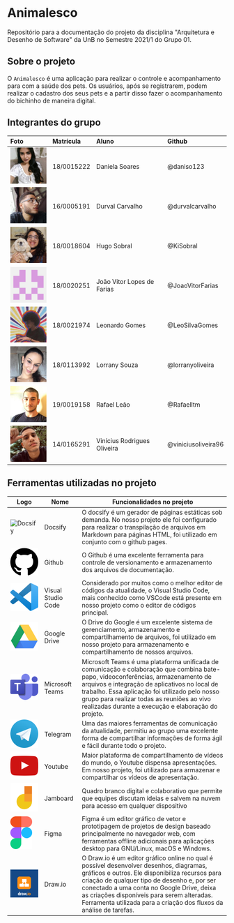 # Animalesco

Repositório para a documentação do projeto da disciplina "Arquitetura e Desenho de Software" da UnB no Semestre 2021/1 do Grupo 01.

## Sobre o projeto

O `Animalesco` é uma aplicação para realizar o controle e acompanhamento para com a saúde dos pets. Os usuários, após se registrarem, podem realizar o cadastro dos seus pets e a partir disso fazer o acompanhamento do bichinho de maneira digital.

## Integrantes do grupo

| Foto | Matrícula  | Aluno                          | Github                |
| :--- | :----------|:-------------------------------|:----------------------|
| <img src="https://raw.githubusercontent.com/UnBArqDsw2021-1/2021.1_G01_Animalesco_docs/main/docs/assets/images/daniela.jpeg" alt="Daniela Soares" width="100"> | 18/0015222 | Daniela Soares                 | @daniso123            |
| <img src="https://raw.githubusercontent.com/UnBArqDsw2021-1/2021.1_G01_Animalesco_docs/main/docs/assets/images/durval.jpeg" alt="Durval Carvalho" width="100"> | 16/0005191 | Durval Carvalho                | @durvalcarvalho       |
| <img src="https://raw.githubusercontent.com/UnBArqDsw2021-1/2021.1_G01_Animalesco_docs/main/docs/assets/images/hugo.jpeg" alt="Hugo Sobral" width="100"> | 18/0018604 | Hugo Sobral                    | @KiSobral             |
| <img src="https://raw.githubusercontent.com/UnBArqDsw2021-1/2021.1_G01_Animalesco_docs/main/docs/assets/images/joao.png" alt="João Vitor" width="100"> | 18/0020251 | João Vitor Lopes de Farias     | @JoaoVitorFarias      |
| <img src="https://raw.githubusercontent.com/UnBArqDsw2021-1/2021.1_G01_Animalesco_docs/main/docs/assets/images/leonardo.jpeg" alt="Leonardo Gomes" width="100"> | 18/0021974 | Leonardo Gomes                 | @LeoSilvaGomes        |
| <img src="https://raw.githubusercontent.com/UnBArqDsw2021-1/2021.1_G01_Animalesco_docs/main/docs/assets/images/lorrany.jpeg" alt="Lorrany Souza" width="100"> | 18/0113992 | Lorrany Souza                  | @lorranyoliveira      |
| <img src="https://raw.githubusercontent.com/UnBArqDsw2021-1/2021.1_G01_Animalesco_docs/main/docs/assets/images/rafael.jpeg" alt="Rafael Leão" width="100"> | 19/0019158 | Rafael Leão                    | @Rafaelltm            |
| <img src="https://raw.githubusercontent.com/UnBArqDsw2021-1/2021.1_G01_Animalesco_docs/main/docs/assets/images/vinicius.jpeg" alt="Vinícius Rodrigues" width="100"> | 14/0165291 | Vinícius Rodrigues Oliveira    | @viniciusoliveira96   |


## Ferramentas utilizadas no projeto
 Logo | Nome | Funcionalidades no projeto |
 ---- | ---- | ---- |
<img src="https://docsify.js.org/_media/icon.svg" alt="Docsify" href="https://docsify.js.org/" width="200"> |  Docsify  | O docsify é um gerador de páginas estáticas sob demanda. No nosso projeto ele foi configurado para realizar o transpilação de arquivos em Markdown para páginas HTML, foi utilizado em conjunto com o github pages. |
<img src="https://raw.githubusercontent.com/UnBArqDsw2021-1/2021.1_G01_Animalesco_docs/main/docs/assets/images/github.png" alt="Github" href="https://github.com" width="200"> |    Github    | O Github é uma excelente ferramenta para controle de versionamento e armazenamento dos arquivos de documentação. |
<img src="https://raw.githubusercontent.com/UnBArqDsw2021-1/2021.1_G01_Animalesco_docs/main/docs/assets/images/vscode.png" alt="VsCode" href="https://code.visualstudio.com/" width="200"> | Visual Studio Code | Considerado por muitos como o melhor editor de códigos da atualidade, o Visual Studio Code, mais conhecido como VSCode está presente em nosso projeto como o editor de códigos principal.|
<img src="https://raw.githubusercontent.com/UnBArqDsw2021-1/2021.1_G01_Animalesco_docs/main/docs/assets/images/drive.png" alt="Drive" href="drive.google.com" width="200"> | Google Drive | O Drive do Google é um excelente sistema de gerenciamento, armazenamento e compartilhamento de arquivos, foi utilizado em nosso projeto para armazenamento e compartilhamento de nossos arquivos.|
<img src="https://raw.githubusercontent.com/UnBArqDsw2021-1/2021.1_G01_Animalesco_docs/main/docs/assets/images/ms-teams.png" alt="Microsoft Teams" href="" width="200"> | Microsoft Teams | Microsoft Teams é uma plataforma unificada de comunicação e colaboração que combina bate-papo, videoconferências, armazenamento de arquivos e integração de aplicativos no local de trabalho. Essa aplicação foi utilizado pelo nosso grupo para realizar todas as reuniões ao vivo realizadas durante a execução e elaboração do projeto. |
<img src="https://raw.githubusercontent.com/UnBArqDsw2021-1/2021.1_G01_Animalesco_docs/main/docs/assets/images/telegram.png" alt="Telegram" href="telegram.org" width="200"> | Telegram | Uma das maiores ferramentas de comunicação da atualidade, permitiu ao grupo uma excelente forma de compartilhar informações de forma ágil e fácil durante todo o projeto.|
<img src="https://raw.githubusercontent.com/UnBArqDsw2021-1/2021.1_G01_Animalesco_docs/main/docs/assets/images/youtube.png" alt="youtube" href="" width="200"> | Youtube | Maior plataforma de compartilhamento de vídeos do mundo, o Youtube dispensa apresentações. Em nosso  projeto, foi utilizado para armazenar e compartilhar os vídeos de apresentação.|
<img src="https://raw.githubusercontent.com/UnBArqDsw2021-1/2021.1_G01_Animalesco_docs/main/docs/assets/images/jamboard.png" alt="Jamboard" href="https://edu.google.com/intl/pt-BR/products/jamboard/" width="200"> | Jamboard | Quadro branco digital e colaborativo que permite que equipes discutam ideias e salvem na nuvem para acesso em qualquer dispositivo |
<img src="https://raw.githubusercontent.com/UnBArqDsw2021-1/2021.1_G01_Animalesco_docs/main/docs/assets/images/figma.svg" alt="Jamboard" href="https://www.figma.com/" width="50"> | Figma | Figma é um editor gráfico de vetor e prototipagem de projetos de design baseado principalmente no navegador web, com ferramentas offline adicionais para aplicações desktop para GNU/Linux, macOS e Windows. |
<img src="https://raw.githubusercontent.com/UnBArqDsw2021-1/2021.1_G01_Animalesco_docs/main/docs/assets/images/draw_io.png" alt="Draw.io" href="https://app.diagrams.net/" width="200"> | Draw.io | O Draw.io é um editor gráfico online no qual é possível desenvolver desenhos, diagramas, gráficos e outros. Ele disponibiliza recursos para criação de qualquer tipo de desenho e, por ser conectado a uma conta no Google Drive, deixa as criações disponíveis para serem alteradas. Ferramenta utilizada para a criação dos fluxos da análise de tarefas. |
